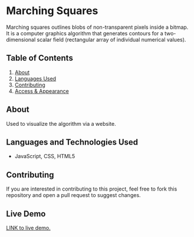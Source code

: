 # Marching Squares
Marching squares outlines blobs of non-transparent pixels inside a bitmap. It is a computer graphics algorithm that generates contours for a two-dimensional scalar field (rectangular array of individual numerical values).

## Table of Contents
1. [About](#about)
2. [Languages Used](#languages)
3. [Contributing](#contribute)
4. [Access & Appearance](#access) 

## About <a name="about"></a>

Used to visualize the algorithm via a website.

## Languages and Technologies Used <a name="languages"></a>

- JavaScript, CSS, HTML5

## Contributing <a name="contribute"></a>

If you are interested in contributing to this project, feel free to fork this repository and open a pull request to suggest changes.

## Live Demo <a name="access"></a>

<a href="https://carlo-defilippis.github.io/MarchingSquares/" target="_blank">LINK to live demo.</a>
